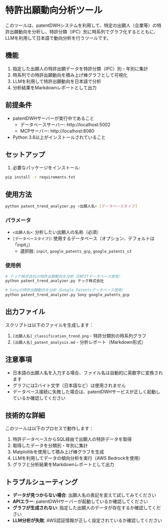 # 特許出願動向分析ツール

このツールは、patentDWHシステムを利用して、特定の出願人（企業等）の特許出願動向を分析し、特許分類（IPC）別に時系列でグラフ化するとともに、LLMを利用して日本語で動向分析を行うツールです。

## 機能

1. 指定した出願人の特許出願データを特許分類（IPC）別・年別に集計
2. 時系列での特許出願動向を積み上げ棒グラフとして可視化
3. LLMを利用して特許出願動向を日本語で分析
4. 分析結果をMarkdownレポートとして出力

## 前提条件

- patentDWHサーバーが実行中であること
  - データベースサーバー: http://localhost:5002
  - MCPサーバー: http://localhost:8080
- Python 3.8以上がインストールされていること

## セットアップ

1. 必要なパッケージをインストール:

```bash
pip install -r requirements.txt
```

## 使用方法

```bash
python patent_trend_analyzer.py <出願人名> [データベースタイプ]
```

### パラメータ

- `<出願人名>`: 分析したい出願人の名称（必須）
- `[データベースタイプ]`: 使用するデータベース（オプション、デフォルトは「inpit」）
  - 選択肢: `inpit`, `google_patents_gcp`, `google_patents_s3`

### 使用例

```bash
# テック株式会社の特許出願動向を分析（INPITデータベース使用）
python patent_trend_analyzer.py テック株式会社

# Sonyの特許出願動向を分析（Google Patentsデータベース使用）
python patent_trend_analyzer.py Sony google_patents_gcp
```

## 出力ファイル

スクリプトは以下のファイルを生成します：

1. `[出願人名]_classification_trend.png` - 特許分類別の時系列グラフ
2. `[出願人名]_patent_analysis.md` - 分析レポート（Markdown形式）

## 注意事項

- 日本語の出願人名を入力する場合、ファイル名は自動的に英数字に変換されます
- グラフには2バイト文字（日本語など）は使用されません
- データベース接続に失敗した場合は、patentDWHサービスが正しく起動しているか確認してください

## 技術的な詳細

このツールは以下のプロセスで動作します：

1. 特許データベースからSQL経由で出願人の特許データを取得
2. 取得したデータを分類別・年別に集計
3. Matplotlibを使用して積み上げ棒グラフを生成
4. LLMを利用してデータの傾向分析を実行（AWS Bedrockを使用）
5. グラフと分析結果をMarkdownレポートとして出力

## トラブルシューティング

- **データが見つからない場合**: 出願人名の表記を変えて試してみてください
- **APIエラー**: patentDWHサーバーが起動しているか確認してください
- **グラフが生成されない**: 指定した出願人のデータが存在するか確認してください
- **LLM分析が失敗**: AWS認証情報が正しく設定されているか確認してください
